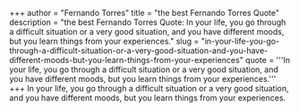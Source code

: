 +++
author = "Fernando Torres"
title = "the best Fernando Torres Quote"
description = "the best Fernando Torres Quote: In your life, you go through a difficult situation or a very good situation, and you have different moods, but you learn things from your experiences."
slug = "in-your-life-you-go-through-a-difficult-situation-or-a-very-good-situation-and-you-have-different-moods-but-you-learn-things-from-your-experiences"
quote = '''In your life, you go through a difficult situation or a very good situation, and you have different moods, but you learn things from your experiences.'''
+++
In your life, you go through a difficult situation or a very good situation, and you have different moods, but you learn things from your experiences.
